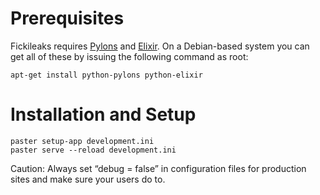 Prerequisites
=============

Fickileaks requires [Pylons][1] and [Elixir][2]. On a Debian-based system you can get all of these by issuing the following command as root:

    apt-get install python-pylons python-elixir


Installation and Setup
======================

    paster setup-app development.ini
    paster serve --reload development.ini

Caution: Always set “debug = false” in configuration files for production sites and make sure your users do to.


[1]: http://pylonshq.com/

[2]: http://elixir.ematia.de/trac/wiki
